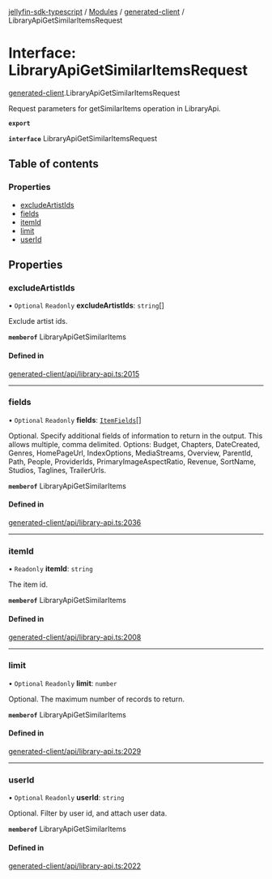 [jellyfin-sdk-typescript](../README.md) / [Modules](../modules.md) / [generated-client](../modules/generated_client.md) / LibraryApiGetSimilarItemsRequest

# Interface: LibraryApiGetSimilarItemsRequest

[generated-client](../modules/generated_client.md).LibraryApiGetSimilarItemsRequest

Request parameters for getSimilarItems operation in LibraryApi.

**`export`**

**`interface`** LibraryApiGetSimilarItemsRequest

## Table of contents

### Properties

- [excludeArtistIds](generated_client.LibraryApiGetSimilarItemsRequest.md#excludeartistids)
- [fields](generated_client.LibraryApiGetSimilarItemsRequest.md#fields)
- [itemId](generated_client.LibraryApiGetSimilarItemsRequest.md#itemid)
- [limit](generated_client.LibraryApiGetSimilarItemsRequest.md#limit)
- [userId](generated_client.LibraryApiGetSimilarItemsRequest.md#userid)

## Properties

### excludeArtistIds

• `Optional` `Readonly` **excludeArtistIds**: `string`[]

Exclude artist ids.

**`memberof`** LibraryApiGetSimilarItems

#### Defined in

[generated-client/api/library-api.ts:2015](https://github.com/thornbill/jellyfin-sdk-typescript/blob/c0c5b18/src/generated-client/api/library-api.ts#L2015)

___

### fields

• `Optional` `Readonly` **fields**: [`ItemFields`](../enums/generated_client.ItemFields.md)[]

Optional. Specify additional fields of information to return in the output. This allows multiple, comma delimited. Options: Budget, Chapters, DateCreated, Genres, HomePageUrl, IndexOptions, MediaStreams, Overview, ParentId, Path, People, ProviderIds, PrimaryImageAspectRatio, Revenue, SortName, Studios, Taglines, TrailerUrls.

**`memberof`** LibraryApiGetSimilarItems

#### Defined in

[generated-client/api/library-api.ts:2036](https://github.com/thornbill/jellyfin-sdk-typescript/blob/c0c5b18/src/generated-client/api/library-api.ts#L2036)

___

### itemId

• `Readonly` **itemId**: `string`

The item id.

**`memberof`** LibraryApiGetSimilarItems

#### Defined in

[generated-client/api/library-api.ts:2008](https://github.com/thornbill/jellyfin-sdk-typescript/blob/c0c5b18/src/generated-client/api/library-api.ts#L2008)

___

### limit

• `Optional` `Readonly` **limit**: `number`

Optional. The maximum number of records to return.

**`memberof`** LibraryApiGetSimilarItems

#### Defined in

[generated-client/api/library-api.ts:2029](https://github.com/thornbill/jellyfin-sdk-typescript/blob/c0c5b18/src/generated-client/api/library-api.ts#L2029)

___

### userId

• `Optional` `Readonly` **userId**: `string`

Optional. Filter by user id, and attach user data.

**`memberof`** LibraryApiGetSimilarItems

#### Defined in

[generated-client/api/library-api.ts:2022](https://github.com/thornbill/jellyfin-sdk-typescript/blob/c0c5b18/src/generated-client/api/library-api.ts#L2022)
